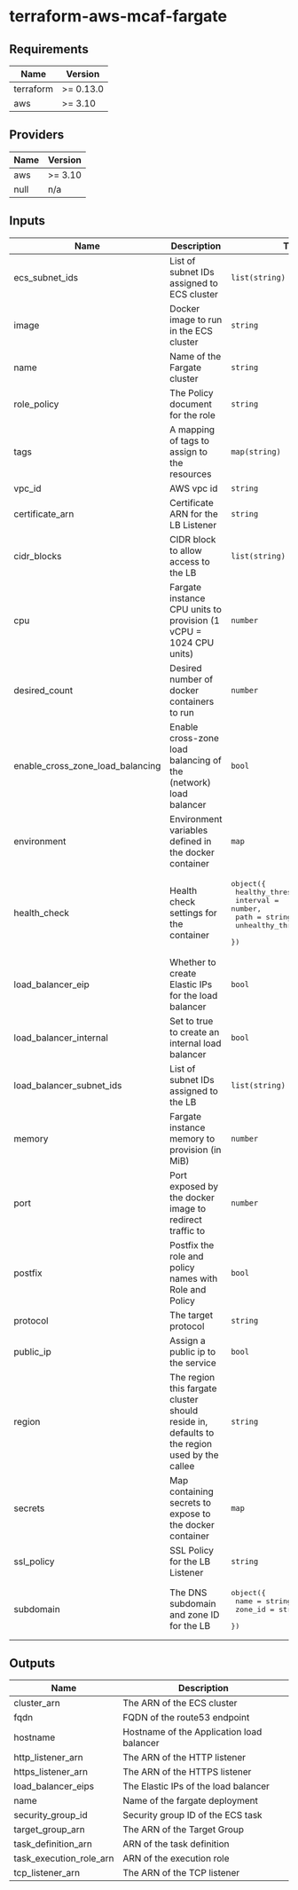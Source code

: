 # terraform-aws-mcaf-fargate

<!--- BEGIN_TF_DOCS --->
## Requirements

| Name | Version |
|------|---------|
| terraform | >= 0.13.0 |
| aws | >= 3.10 |

## Providers

| Name | Version |
|------|---------|
| aws | >= 3.10 |
| null | n/a |

## Inputs

| Name | Description | Type | Default | Required |
|------|-------------|------|---------|:--------:|
| ecs\_subnet\_ids | List of subnet IDs assigned to ECS cluster | `list(string)` | n/a | yes |
| image | Docker image to run in the ECS cluster | `string` | n/a | yes |
| name | Name of the Fargate cluster | `string` | n/a | yes |
| role\_policy | The Policy document for the role | `string` | n/a | yes |
| tags | A mapping of tags to assign to the resources | `map(string)` | n/a | yes |
| vpc\_id | AWS vpc id | `string` | n/a | yes |
| certificate\_arn | Certificate ARN for the LB Listener | `string` | `null` | no |
| cidr\_blocks | CIDR block to allow access to the LB | `list(string)` | <pre>[<br>  "0.0.0.0/0"<br>]</pre> | no |
| cpu | Fargate instance CPU units to provision (1 vCPU = 1024 CPU units) | `number` | `1024` | no |
| desired\_count | Desired number of docker containers to run | `number` | `1` | no |
| enable\_cross\_zone\_load\_balancing | Enable cross-zone load balancing of the (network) load balancer | `bool` | `false` | no |
| environment | Environment variables defined in the docker container | `map` | `{}` | no |
| health\_check | Health check settings for the container | <pre>object({<br>    healthy_threshold   = number,<br>    interval            = number,<br>    path                = string,<br>    unhealthy_threshold = number<br>  })</pre> | <pre>{<br>  "healthy_threshold": 3,<br>  "interval": 30,<br>  "path": null,<br>  "unhealthy_threshold": 3<br>}</pre> | no |
| load\_balancer\_eip | Whether to create Elastic IPs for the load balancer | `bool` | `false` | no |
| load\_balancer\_internal | Set to true to create an internal load balancer | `bool` | `false` | no |
| load\_balancer\_subnet\_ids | List of subnet IDs assigned to the LB | `list(string)` | `null` | no |
| memory | Fargate instance memory to provision (in MiB) | `number` | `2048` | no |
| port | Port exposed by the docker image to redirect traffic to | `number` | `3000` | no |
| postfix | Postfix the role and policy names with Role and Policy | `bool` | `false` | no |
| protocol | The target protocol | `string` | `"HTTP"` | no |
| public\_ip | Assign a public ip to the service | `bool` | `false` | no |
| region | The region this fargate cluster should reside in, defaults to the region used by the callee | `string` | `null` | no |
| secrets | Map containing secrets to expose to the docker container | `map` | `{}` | no |
| ssl\_policy | SSL Policy for the LB Listener | `string` | `"ELBSecurityPolicy-TLS-1-2-Ext-2018-06"` | no |
| subdomain | The DNS subdomain and zone ID for the LB | <pre>object({<br>    name    = string,<br>    zone_id = string<br>  })</pre> | `null` | no |

## Outputs

| Name | Description |
|------|-------------|
| cluster\_arn | The ARN of the ECS cluster |
| fqdn | FQDN of the route53 endpoint |
| hostname | Hostname of the Application load balancer |
| http\_listener\_arn | The ARN of the HTTP listener |
| https\_listener\_arn | The ARN of the HTTPS listener |
| load\_balancer\_eips | The Elastic IPs of the load balancer |
| name | Name of the fargate deployment |
| security\_group\_id | Security group ID of the ECS task |
| target\_group\_arn | The ARN of the Target Group |
| task\_definition\_arn | ARN of the task definition |
| task\_execution\_role\_arn | ARN of the execution role |
| tcp\_listener\_arn | The ARN of the TCP listener |

<!--- END_TF_DOCS --->
